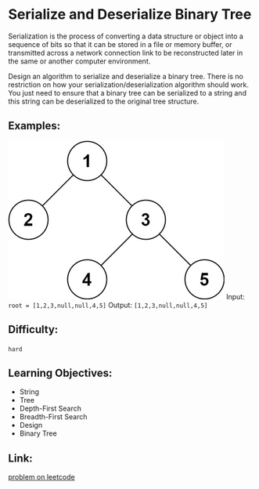 # Serialize and Deserialize Binary Tree

Serialization is the process of converting a data structure or object into a sequence of bits so that it can be stored in a file or memory buffer, or transmitted across a network connection link to be reconstructed later in the same or another computer environment.

Design an algorithm to serialize and deserialize a binary tree. There is no restriction on how your serialization/deserialization algorithm should work. You just need to ensure that a binary tree can be serialized to a string and this string can be deserialized to the original tree structure.


## Examples:

![Example Tree](tree.png)
Input: `root = [1,2,3,null,null,4,5]`
Output: `[1,2,3,null,null,4,5]`


## Difficulty:

`hard`

## Learning Objectives:

+ String
+ Tree
+ Depth-First Search
+ Breadth-First Search
+ Design
+ Binary Tree



## Link:

[problem on leetcode](https://leetcode.com/problems/serialize-and-deserialize-binary-tree/)
